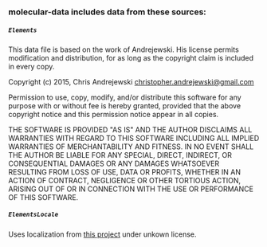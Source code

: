### molecular-data includes data from these sources:

##### `Elements`

This data file is based on the work of Andrejewski. His license permits modification and distribution,
for as long as the copyright claim is included in every copy.

Copyright (c) 2015, Chris Andrejewski <christopher.andrejewski@gmail.com>

Permission to use, copy, modify, and/or distribute this software for any
purpose with or without fee is hereby granted, provided that the above
copyright notice and this permission notice appear in all copies.

THE SOFTWARE IS PROVIDED "AS IS" AND THE AUTHOR DISCLAIMS ALL WARRANTIES
WITH REGARD TO THIS SOFTWARE INCLUDING ALL IMPLIED WARRANTIES OF
MERCHANTABILITY AND FITNESS. IN NO EVENT SHALL THE AUTHOR BE LIABLE FOR
ANY SPECIAL, DIRECT, INDIRECT, OR CONSEQUENTIAL DAMAGES OR ANY DAMAGES
WHATSOEVER RESULTING FROM LOSS OF USE, DATA OR PROFITS, WHETHER IN AN
ACTION OF CONTRACT, NEGLIGENCE OR OTHER TORTIOUS ACTION, ARISING OUT OF
OR IN CONNECTION WITH THE USE OR PERFORMANCE OF THIS SOFTWARE.

##### `ElementsLocale`

Uses localization from [this project](https://github.com/diniska/chemistry) under unkown license.
